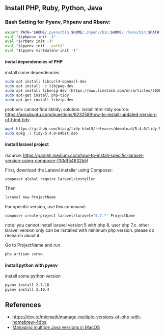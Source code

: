 ## Install PHP, Ruby, Python, Java

### Bash Setting for Pyenv, Phpenv and Rbenv:

```sh
export PATH="$HOME/.pyenv/bin:$HOME/.phpenv/bin:$HOME/.rbenv/bin:$PATH"
eval "$(phpenv init -)"
eval "$(rbenv init -)"
eval "$(pyenv init --path)"
eval "$(pyenv virtualenv-init -)"
```

#### instal dependencies of PHP

install some dependencies
```sh
sudo apt install libcurl4-openssl-dev
sudo apt install -y libjpeg-dev
sudo apt install libonig-dev (https://www.limstash.com/en/articles/202002/1539)
sudo apt-get install php-tidy
sudo apt-get install libzip-dev
```
problem: cannot find libtidy; solution: install html-tidy
source: https://askubuntu.com/questions/823258/how-to-install-updated-version-of-html-tidy
```sh
wget https://github.com/htacg/tidy-html5/releases/download/5.4.0/tidy-5.4.0-64bit.deb
sudo dpkg -i tidy-5.4.0-64bit.deb
```

#### install laravel project
(source: https://panjeh.medium.com/how-to-install-specific-laravel-version-using-composer-f30df54632b5)

First, download the Laravel installer using Composer:

```sh
composer global require laravel/installer

```
Then
```sh
laravel new ProjectName
```

For specific version, use this command:
```sh
composer create-project laravel/laravel="5.7.*" ProjectName
```
note:
you cannot install laravel version 5 with php 8, user php 7.x.
other laravel version only can be installed with minimum php version.
please do research about it.

Go to ProjectName and run
```sh
php artisan serve
```

#### install python with pyenv

install some python version

```sh
pyenv install 2.7.18
pyenv install 3.10.4
```

## References

- https://dev.to/micmath/manage-multiple-versions-of-php-with-homebrew-4dba
- [Managing multiple Java versions in MacOS](https://gist.github.com/gramcha/81dcec3f1e4ce8cffd7f248d3e2a42a7)
